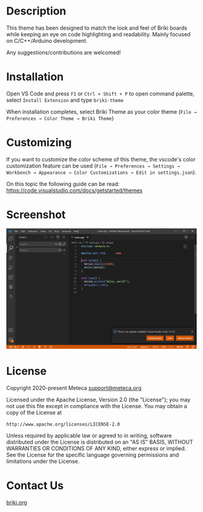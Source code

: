 # Description
This theme has been designed to match the look and feel of Briki boards while keeping an eye on code highlighting and readability. Mainly focused on C/C++/Arduino development.

Any suggestions/contributions are welcomed!


# Installation
Open VS Code and press `F1` or `Ctrl + Shift + P` to open command palette, select `Install Extension` and type
`briki-theme`

When installation completes, select Briki Theme as your color theme (`File → Preferences → Color Theme → Briki Theme`)


# Customizing
If you want to customize the color scheme of this theme, the vscode's color customization feature can be used (`File → Preferences → Settings → Workbench → Appearance → Color Customizations → Edit in settings.json`).

On this topic the following guide can be read:
<https://code.visualstudio.com/docs/getstarted/themes>


# Screenshot
![](https://raw.githubusercontent.com/Meteca/vscode-theme-extension/master/images/theme_screen.png)

# License
Copyright 2020-present Meteca <support@meteca.org>

Licensed under the Apache License, Version 2.0 (the "License");
you may not use this file except in compliance with the License.
You may obtain a copy of the License at

    http://www.apache.org/licenses/LICENSE-2.0

Unless required by applicable law or agreed to in writing, software
distributed under the License is distributed on an "AS IS" BASIS,
WITHOUT WARRANTIES OR CONDITIONS OF ANY KIND, either express or implied.
See the License for the specific language governing permissions and
limitations under the License.

# Contact Us
[briki.org](https://www.briki.org)
